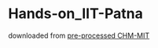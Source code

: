 # Hands-on_IIT-Patna

downloaded from [pre-processed CHM-MIT](https://ieee-dataport.org/open-access/preprocessed-chb-mit-scalp-eeg-database)
